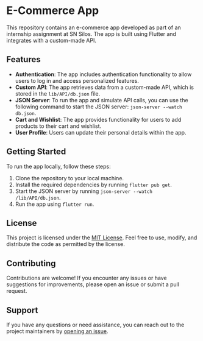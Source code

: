 # E-Commerce App

This repository contains an e-commerce app developed as part of an internship assignment at SN Silos. The app is built using Flutter and integrates with a custom-made API.

## Features

- **Authentication**: The app includes authentication functionality to allow users to log in and access personalized features.
- **Custom API**: The app retrieves data from a custom-made API, which is stored in the `lib/API/db.json` file.
- **JSON Server**: To run the app and simulate API calls, you can use the following command to start the JSON server: `json-server --watch db.json`.
- **Cart and Wishlist**: The app provides functionality for users to add products to their cart and wishlist.
- **User Profile**: Users can update their personal details within the app.

## Getting Started

To run the app locally, follow these steps:

1. Clone the repository to your local machine.
2. Install the required dependencies by running `flutter pub get`.
3. Start the JSON server by running `json-server --watch /lib/API/db.json`.
4. Run the app using `flutter run`.

## License

This project is licensed under the [MIT License](LICENSE). Feel free to use, modify, and distribute the code as permitted by the license.

## Contributing

Contributions are welcome! If you encounter any issues or have suggestions for improvements, please open an issue or submit a pull request.

## Support

If you have any questions or need assistance, you can reach out to the project maintainers by [opening an issue](https://github.com/VinKarwal/ecommerce_app/issues).

